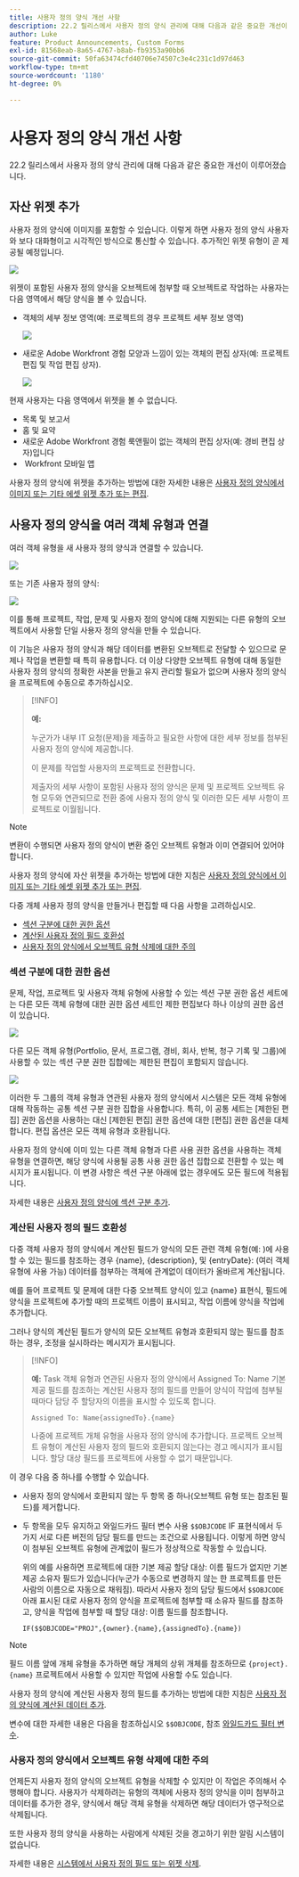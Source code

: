 ```yaml
---
title: 사용자 정의 양식 개선 사항
description: 22.2 릴리스에서 사용자 정의 양식 관리에 대해 다음과 같은 중요한 개선이 이루어졌습니다.
author: Luke
feature: Product Announcements, Custom Forms
exl-id: 81568eab-8a65-4767-b8ab-fb9353a90bb6
source-git-commit: 50fa63474cfd40706e74507c3e4c231c1d97d463
workflow-type: tm+mt
source-wordcount: '1180'
ht-degree: 0%

---
```


# 사용자 정의 양식 개선 사항

22.2 릴리스에서 사용자 정의 양식 관리에 대해 다음과 같은 중요한 개선이 이루어졌습니다.

## 자산 위젯 추가

사용자 정의 양식에 이미지를 포함할 수 있습니다. 이렇게 하면 사용자 정의 양식 사용자와 보다 대화형이고 시각적인 방식으로 통신할 수 있습니다. 추가적인 위젯 유형이 곧 제공될 예정입니다.

![](assets/image-in-custom-form.png)

위젯이 포함된 사용자 정의 양식을 오브젝트에 첨부할 때 오브젝트로 작업하는 사용자는 다음 영역에서 해당 양식을 볼 수 있습니다.

* 객체의 세부 정보 영역(예: 프로젝트의 경우 프로젝트 세부 정보 영역)&#x200B;

  ![](assets/see-image-details-page.png)

* 새로운 Adobe Workfront 경험 모양과 느낌이 있는 객체의 편집 상자(예: 프로젝트 편집 및 작업 편집 상자)&#x200B;.

  ![](assets/image-see-in-edit.png)

현재 사용자는 다음 영역에서 위젯을 볼 수 없습니다&#x200B;.

* 목록 및 보고서
* 홈 및 요약
* 새로운 Adobe Workfront 경험 룩앤필이 없는 객체의 편집 상자(예: 경비 편집 상자)입니다
* &#x200B; Workfront 모바일 앱

사용자 정의 양식에 위젯을 추가하는 방법에 대한 자세한 내용은 [사용자 정의 양식에서 이미지 또는 기타 에셋 위젯 추가 또는 편집](/help/quicksilver/administration-and-setup/customize-workfront/create-manage-custom-forms/add-widget-or-edit-its-properties-in-a-custom-form.md).

## 사용자 정의 양식을 여러 객체 유형과 연결

여러 객체 유형을 새 사용자 정의 양식과 연결할 수 있습니다.

![](assets/new-custom-form-object-types.png)

또는 기존 사용자 정의 양식:

![](assets/add-object-type-existing-form.png)

이를 통해 프로젝트, 작업, 문제 및 사용자 정의 양식에 대해 지원되는 다른 유형의 오브젝트에서 사용할 단일 사용자 정의 양식을 만들 수 있습니다.

이 기능은 사용자 정의 양식과 해당 데이터를 변환된 오브젝트로 전달할 수 있으므로 문제나 작업을 변환할 때 특히 유용합니다. 더 이상 다양한 오브젝트 유형에 대해 동일한 사용자 정의 양식의 정확한 사본을 만들고 유지 관리할 필요가 없으며 사용자 정의 양식을 프로젝트에 수동으로 추가하십시오.

>[!INFO]
>
>**예:**
>
>누군가가 내부 IT 요청(문제)을 제출하고 필요한 사항에 대한 세부 정보를 첨부된 사용자 정의 양식에 제공합니다.
>
>이 문제를 작업할 사용자의 프로젝트로 전환합니다.
>
>제출자의 세부 사항이 포함된 사용자 정의 양식은 문제 및 프로젝트 오브젝트 유형 모두와 연관되므로 전환 중에 사용자 정의 양식 및 이러한 모든 세부 사항이 프로젝트로 이월됩니다.

>[!NOTE]
>
>변환이 수행되면 사용자 정의 양식이 변환 중인 오브젝트 유형과 이미 연결되어 있어야 합니다.

사용자 정의 양식에 자산 위젯을 추가하는 방법에 대한 지침은 [사용자 정의 양식에서 이미지 또는 기타 에셋 위젯 추가 또는 편집](/help/quicksilver/administration-and-setup/customize-workfront/create-manage-custom-forms/add-widget-or-edit-its-properties-in-a-custom-form.md).

다중 개체 사용자 정의 양식을 만들거나 편집할 때 다음 사항을 고려하십시오.

* [섹션 구분에 대한 권한 옵션](#permission-options-for-section-breaks)
* [계산된 사용자 정의 필드 호환성](#calculated-custom-field-compatibility)
* [사용자 정의 양식에서 오브젝트 유형 삭제에 대한 주의](#caution-about-deleting-an-object-type-from-a-custom-form)

### 섹션 구분에 대한 권한 옵션

문제, 작업, 프로젝트 및 사용자 객체 유형에 사용할 수 있는 섹션 구분 권한 옵션 세트에는 다른 모든 객체 유형에 대한 권한 옵션 세트인 제한 편집보다 하나 이상의 권한 옵션이 있습니다.

![](assets/section-break-permissions-limited-edit.png)

다른 모든 객체 유형(Portfolio, 문서, 프로그램, 경비, 회사, 반복, 청구 기록 및 그룹)에 사용할 수 있는 섹션 구분 권한 집합에는 제한된 편집이 포함되지 않습니다.

![](assets/section-break-permissions-no-limited-edit.png)

이러한 두 그룹의 객체 유형과 연관된 사용자 정의 양식에서 시스템은 모든 객체 유형에 대해 작동하는 공통 섹션 구분 권한 집합을 사용합니다. 특히, 이 공통 세트는 [제한된 편집] 권한 옵션을 사용하는 대신 [제한된 편집] 권한 옵션에 대한 [편집] 권한 옵션을 대체합니다. 편집 옵션은 모든 객체 유형과 호환됩니다.

사용자 정의 양식에 이미 있는 다른 객체 유형과 다른 사용 권한 옵션을 사용하는 객체 유형을 연결하면, 해당 양식에 사용될 공통 사용 권한 옵션 집합으로 전환할 수 있는 메시지가 표시됩니다. 이 변경 사항은 섹션 구분 아래에 없는 경우에도 모든 필드에 적용됩니다.

자세한 내용은 [사용자 정의 양식에 섹션 구분 추가](/help/quicksilver/administration-and-setup/customize-workfront/create-manage-custom-forms/add-a-section-break-to-a-custom-form.md).

### 계산된 사용자 정의 필드 호환성

다중 객체 사용자 정의 양식에서 계산된 필드가 양식의 모든 관련 객체 유형(예: )에 사용할 수 있는 필드를 참조하는 경우 {name}, {description}, 및 {entryDate}: (여러 객체 유형에 사용 가능) 데이터를 첨부하는 객체에 관계없이 데이터가 올바르게 계산됩니다.

예를 들어 프로젝트 및 문제에 대한 다중 오브젝트 양식이 있고 {name} 표현식, 필드에 양식을 프로젝트에 추가할 때의 프로젝트 이름이 표시되고, 작업 이름에 양식을 작업에 추가합니다.

그러나 양식의 계산된 필드가 양식의 모든 오브젝트 유형과 호환되지 않는 필드를 참조하는 경우, 조정을 실시하라는 메시지가 표시됩니다.

>[!INFO]
>
>**예:** Task 객체 유형과 연관된 사용자 정의 양식에서 Assigned To: Name 기본 제공 필드를 참조하는 계산된 사용자 정의 필드를 만들어 양식이 작업에 첨부될 때마다 담당 주 할당자의 이름을 표시할 수 있도록 합니다.
>
>```
>Assigned To: Name{assignedTo}.{name}
>```
>
>나중에 프로젝트 개체 유형을 사용자 정의 양식에 추가합니다. 프로젝트 오브젝트 유형이 계산된 사용자 정의 필드와 호환되지 않는다는 경고 메시지가 표시됩니다. 할당 대상 필드를 프로젝트에 사용할 수 없기 때문입니다.

이 경우 다음 중 하나를 수행할 수 있습니다.

* 사용자 정의 양식에서 호환되지 않는 두 항목 중 하나(오브젝트 유형 또는 참조된 필드)를 제거합니다.
* 두 항목을 모두 유지하고 와일드카드 필터 변수 사용 `$$OBJCODE` IF 표현식에서 두 가지 서로 다른 버전의 담당 필드를 만드는 조건으로 사용됩니다. 이렇게 하면 양식이 첨부된 오브젝트 유형에 관계없이 필드가 정상적으로 작동할 수 있습니다.

  위의 예를 사용하면 프로젝트에 대한 기본 제공 할당 대상: 이름 필드가 없지만 기본 제공 소유자 필드가 있습니다(누군가 수동으로 변경하지 않는 한 프로젝트를 만든 사람의 이름으로 자동으로 채워짐). 따라서 사용자 정의 담당 필드에서 `$$OBJCODE` 아래 표시된 대로 사용자 정의 양식을 프로젝트에 첨부할 때 소유자 필드를 참조하고, 양식을 작업에 첨부할 때 할당 대상: 이름 필드를 참조합니다.

  ```
  IF($$OBJCODE="PROJ",{owner}.{name},{assignedTo}.{name})
  ```

>[!NOTE]
>
>  필드 이름 앞에 개체 유형을 추가하면 해당 개체의 상위 개체를 참조하므로 `{project}.{name}` 프로젝트에서 사용할 수 있지만 작업에 사용할 수도 있습니다.

사용자 정의 양식에 계산된 사용자 정의 필드를 추가하는 방법에 대한 지침은 [사용자 정의 양식에 계산된 데이터 추가](/help/quicksilver/administration-and-setup/customize-workfront/create-manage-custom-forms/add-calculated-data-to-custom-form.md).

변수에 대한 자세한 내용은 다음을 참조하십시오 `$$OBJCODE`, 참조 [와일드카드 필터 변수](/help/quicksilver/reports-and-dashboards/reports/reporting-elements/understand-wildcard-filter-variables.md).

### 사용자 정의 양식에서 오브젝트 유형 삭제에 대한 주의

언제든지 사용자 정의 양식의 오브젝트 유형을 삭제할 수 있지만 이 작업은 주의해서 수행해야 합니다. 사용자가 삭제하려는 유형의 객체에 사용자 정의 양식을 이미 첨부하고 데이터를 추가한 경우, 양식에서 해당 객체 유형을 삭제하면 해당 데이터가 영구적으로 삭제됩니다.

또한 사용자 정의 양식을 사용하는 사람에게 삭제된 것을 경고하기 위한 알림 시스템이 없습니다.

자세한 내용은 [시스템에서 사용자 정의 필드 또는 위젯 삭제](/help/quicksilver/administration-and-setup/customize-workfront/create-manage-custom-forms/delete-a-custom-field.md).
